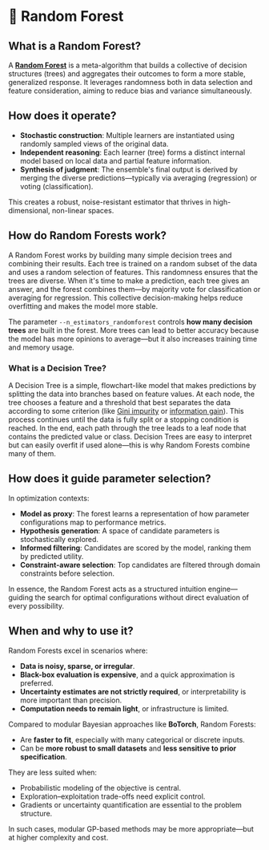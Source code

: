 # <span class="invert_in_dark_mode">🌲</span> Random Forest

<div id="toc"></div>

<!-- What are random forests and how do they work? -->

<!-- Category: Models -->

## What is a Random Forest?

A [**Random Forest**](https://en.wikipedia.org/wiki/Random_forest) is a meta-algorithm that builds a collective of decision structures (trees) and aggregates their outcomes to form a more stable, generalized response. It leverages randomness both in data selection and feature consideration, aiming to reduce bias and variance simultaneously.

## How does it operate?

- **Stochastic construction**: Multiple learners are instantiated using randomly sampled views of the original data.
- **Independent reasoning**: Each learner (tree) forms a distinct internal model based on local data and partial feature information.
- **Synthesis of judgment**: The ensemble's final output is derived by merging the diverse predictions—typically via averaging (regression) or voting (classification).

This creates a robust, noise-resistant estimator that thrives in high-dimensional, non-linear spaces.

## How do Random Forests work?

A Random Forest works by building many simple decision trees and combining their results. Each tree is trained on a random subset of the data and uses a random selection of features. This randomness ensures that the trees are diverse. When it's time to make a prediction, each tree gives an answer, and the forest combines them—by majority vote for classification or averaging for regression. This collective decision-making helps reduce overfitting and makes the model more stable.

The parameter `--n_estimators_randomforest` controls **how many decision trees** are built in the forest. More trees can lead to better accuracy because the model has more opinions to average—but it also increases training time and memory usage.

### What is a Decision Tree?

A Decision Tree is a simple, flowchart-like model that makes predictions by splitting the data into branches based on feature values. At each node, the tree chooses a feature and a threshold that best separates the data according to some criterion (like [Gini impurity](https://en.wikipedia.org/wiki/Gini_coefficient) or [information gain](https://en.wikipedia.org/wiki/Information_gain_ratio)). This process continues until the data is fully split or a stopping condition is reached. In the end, each path through the tree leads to a leaf node that contains the predicted value or class. Decision Trees are easy to interpret but can easily overfit if used alone—this is why Random Forests combine many of them.

## How does it guide parameter selection?

In optimization contexts:

- **Model as proxy**: The forest learns a representation of how parameter configurations map to performance metrics.
- **Hypothesis generation**: A space of candidate parameters is stochastically explored.
- **Informed filtering**: Candidates are scored by the model, ranking them by predicted utility.
- **Constraint-aware selection**: Top candidates are filtered through domain constraints before selection.

In essence, the Random Forest acts as a structured intuition engine—guiding the search for optimal configurations without direct evaluation of every possibility.

## When and why to use it?

Random Forests excel in scenarios where:

- **Data is noisy, sparse, or irregular**.
- **Black-box evaluation is expensive**, and a quick approximation is preferred.
- **Uncertainty estimates are not strictly required**, or interpretability is more important than precision.
- **Computation needs to remain light**, or infrastructure is limited.

Compared to modular Bayesian approaches like **BoTorch**, Random Forests:

- Are **faster to fit**, especially with many categorical or discrete inputs.
- Can be **more robust to small datasets** and **less sensitive to prior specification**.

They are less suited when:

- Probabilistic modeling of the objective is central.
- Exploration–exploitation trade-offs need explicit control.
- Gradients or uncertainty quantification are essential to the problem structure.

In such cases, modular GP-based methods may be more appropriate—but at higher complexity and cost.
